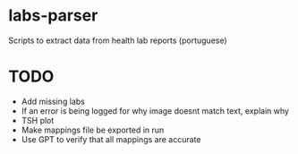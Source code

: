 # labs-parser

Scripts to extract data from health lab reports (portuguese)

# TODO

- Add missing labs
- If an error is being logged for why image doesnt match text, explain why
- TSH plot
- Make mappings file be exported in run
- Use GPT to verify that all mappings are accurate